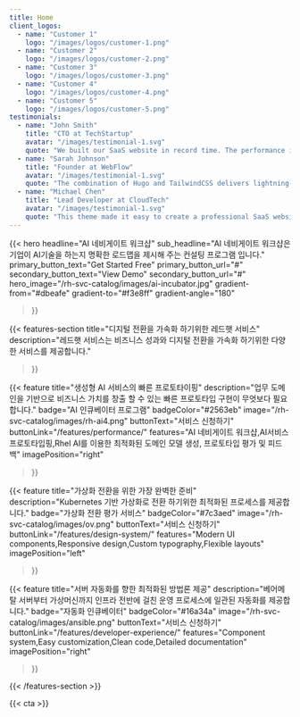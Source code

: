 ```yaml
---
title: Home
client_logos:
  - name: "Customer 1"
    logo: "/images/logos/customer-1.png"
  - name: "Customer 2"
    logo: "/images/logos/customer-2.png"
  - name: "Customer 3"
    logo: "/images/logos/customer-3.png"
  - name: "Customer 4"
    logo: "/images/logos/customer-4.png"
  - name: "Customer 5"
    logo: "/images/logos/customer-5.png"
testimonials:
  - name: "John Smith"
    title: "CTO at TechStartup"
    avatar: "/images/testimonial-1.svg"
    quote: "We built our SaaS website in record time. The performance is incredible, and our users love the modern, clean design."
  - name: "Sarah Johnson"
    title: "Founder at WebFlow"
    avatar: "/images/testimonial-1.svg"
    quote: "The combination of Hugo and TailwindCSS delivers lightning-fast performance. Our website loads instantly, which has significantly improved our conversion rates."
  - name: "Michael Chen"
    title: "Lead Developer at CloudTech"
    avatar: "/images/testimonial-1.svg"
    quote: "This theme made it easy to create a professional SaaS website. The build times are incredibly fast, and the code is clean and maintainable."
---
```


{{< hero 
    headline="AI 네비게이트 워크샵"
    sub_headline="AI 네비게이트 워크샵은 기업이 AI기술을 하는지 명확한 로드맵을 제시해 주는 컨설팅 프로그램 입니다."
    primary_button_text="Get Started Free"
    primary_button_url="#"
    secondary_button_text="View Demo"
    secondary_button_url="#"
    hero_image="/rh-svc-catalog/images/ai-incubator.jpg"
    gradient-from="#dbeafe"
    gradient-to="#f3e8ff"
    gradient-angle="180"
>}}

<!-- {{< client-logos animate="true" >}} -->

{{< features-section 
    title="디지털 전환을 가속화 하기위한 레드햇 서비스"
    description="레드햇 서비스는 비즈니스 성과와 디지털 전환을 가속화 하기위한 다양한 서비스를 제공합니다."
>}}

{{< feature
    title="생성형 AI 서비스의 빠른 프로토타이핑"
    description="업무 도메인을 기반으로 비즈니스 가치를 창출 할 수 있는 빠른 프로토타입 구현이 무엇보다 필요합니다."
    badge="AI 인큐베이터 프로그램"
    badgeColor="#2563eb"
    image="/rh-svc-catalog/images/rh-ai4.png"
    buttonText="서비스 신청하기"
    buttonLink="/features/performance/"
    features="AI 네비게이트 워크샵,AI서비스 프로토타입핑,Rhel AI를 이용한 최적화된 도메인 모델 생성, 프로토타입 평가 및 피드백"
    imagePosition="right"
>}}

{{< feature
    title="가상화 전환을 위한 가장 완벽한 준비"
    description="Kubernetes 기반 가상화로 전환 하기위한 최적화된 프로세스를 제공합니다."
    badge="가상화 전환 평가 서비스"
    badgeColor="#7c3aed"
    image="/rh-svc-catalog/images/ov.png"
    buttonText="서비스 신청하기"
    buttonLink="/features/design-system/"
    features="Modern UI components,Responsive design,Custom typography,Flexible layouts"
    imagePosition="left"
>}}

{{< feature
    title="서버 자동화를 향한 최적화된 방법론 제공"
    description="베어메탈 서버부터 가상머신까지 인프라 전반에 걸친 운영 프로세스에 일관된 자동화를 제공합니다."
    badge="자동화 인큐베이터"
    badgeColor="#16a34a"
    image="/rh-svc-catalog/images/ansible.png"
    buttonText="서비스 신청하기"
    buttonLink="/features/developer-experience/"
    features="Component system,Easy customization,Clean code,Detailed documentation"
    imagePosition="right"
>}}

{{< /features-section >}}

<!-- {{< testimonials 
    title="레드햇 서비스 고객"
    description="See how teams are building better websites with our theme."
    animate="true"
    background-color="#f1f5f9"
>}} -->

{{< cta >}}
